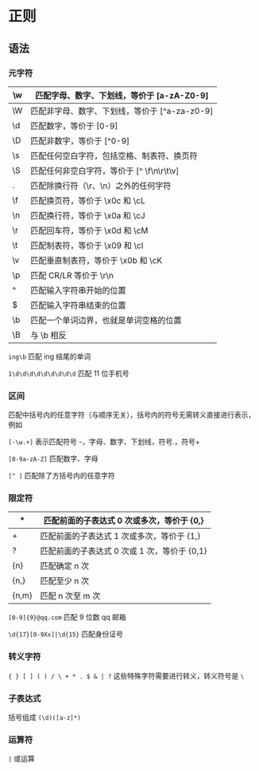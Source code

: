 # 正则

## 语法

### 元字符

| \w  | 匹配字母、数字、下划线，等价于 [a-zA-Z0-9]    |
| --- | --------------------------------------------- |
| \W  | 匹配非字母、数字、下划线，等价于 [^a-za-z0-9] |
| \d  | 匹配数字，等价于 [0-9]                        |
| \D  | 匹配非数字，等价于 [^0-9]                     |
| \s  | 匹配任何空白字符，包括空格、制表符、换页符    |
| \S  | 匹配任何非空白字符，等价于 [^ \f\n\r\t\v]     |
| .   | 匹配除换行符（\r、\n）之外的任何字符          |
| \f  | 匹配换页符，等价于 \x0c 和 \cL                |
| \n  | 匹配换行符，等价于 \x0a 和 \cJ                |
| \r  | 匹配回车符，等价于 \x0d 和 \cM                |
| \t  | 匹配制表符，等价于 \x09 和 \cl                |
| \v  | 匹配垂直制表符，等价于 \x0b 和 \cK            |
| \p  | 匹配 CR/LR 等价于 \r\n                        |
| ^   | 匹配输入字符串开始的位置                      |
| \$  | 匹配输入字符串结束的位置                      |
| \b  | 匹配一个单词边界，也就是单词空格的位置        |
| \B  | 与 \b 相反                                    |

`ing\b` 匹配 ing 结尾的单词

`1\d\d\d\d\d\d\d\d\d` 匹配 11 位手机号

### 区间

匹配中括号内的任意字符（与顺序无关），括号内的符号无需转义直接进行表示，例如

`[-\w.+]` 表示匹配符号 -，字母、数字、下划线，符号.，符号+

`[0-9a-zA-Z]` 匹配数字、字母

`[^ ]` 匹配除了方括号内的任意字符

### 限定符

| \*    | 匹配前面的子表达式 0 次或多次，等价于 {0,}   |
| ----- | -------------------------------------------- |
| +     | 匹配前面的子表达式 1 次或多次，等价于 {1,}   |
| ?     | 匹配前面的子表达式 0 次或 1 次，等价于 {0,1} |
| {n}   | 匹配确定 n 次                                |
| {n,}  | 匹配至少 n 次                                |
| {n,m} | 匹配 n 次至 m 次                             |

`[0-9]{9}@qq.com` 匹配 9 位数 qq 邮箱

`\d{17}[0-9Xx]|\d{15}` 匹配身份证号

### 转义字符

`{ } [ ] ( ) / \ + * . $ & | ?` 这些特殊字符需要进行转义，转义符号是 `\`

### 子表达式

括号组成 `(\d)([a-z]*)`

### 运算符

`|` 或运算
